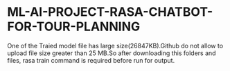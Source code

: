 # ML-AI-PROJECT-RASA-CHATBOT-FOR-TOUR-PLANNING

One of the Traied model file has large size(26847KB).Github do not allow to upload file size greater than 25 MB.So after downloading this folders and files, rasa train command is required before run for output. 
